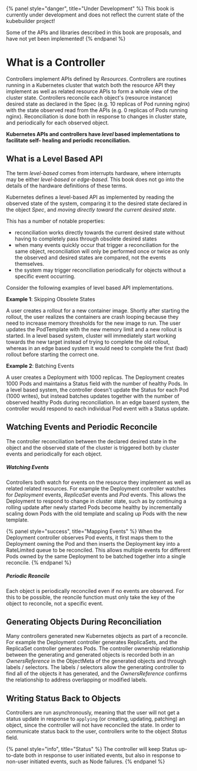 {% panel style="danger", title="Under Development" %}
This book is currently under development and does not reflect the current state of
the kubebuilder project!

Some of the APIs and libraries described in this book are proposals, and have not yet
been implemented!
{% endpanel %}

# What is a Controller

Controllers implement APIs defined by *Resources*.  Controllers are
routines running in a Kubernetes cluster that watch both the resource API they implement as well
as related resource APIs to form a whole view of the cluster state.  Controllers reconcile each object's
(resource instance) desired state as declared in the Spec (e.g. 10 replicas of Pod running nginx)
with the state observed read from the APIs (e.g. 0 replicas of Pods running nginx).  Reconciliation is
done both in response to changes in cluster state, and periodically for each observed object.

**Kubernetes APIs and controllers have *level* based implementations to facilitate self-
healing and periodic reconciliation.**

## What is a Level Based API

The term *level-based* comes from interrupts hardware, where interrupts may be either *level-based* or *edge-based*.
This book does not go into the details of the hardware definitions of these terms.

Kubernetes defines a level-based API as implemented by reading the observed state of the system,
comparing it to the desired state declared in the object *Spec*, and *moving directly toward the
current desired state*.
 
This has a number of notable properties:

- reconciliation works directly towards the current desired state without having to completely pass through
  obsolete desired states
- when many events quickly occur that trigger a reconciliation for the same object, reconciliation will only be
  performed once or twice as only the observed and desired states are compared, not the events themselves.
- the system may trigger reconciliation periodically for objects without a specific event occurring.

Consider the following examples of level based API implementations.

**Example 1**: Skipping Obsolete States

A user creates a rollout for a new container image.  Shortly after starting the rollout, the user realizes
the containers are crash looping because they need to increase memory thresholds for the new image to
run.  The user updates the PodTemplate with the new memory limit and a new rollout is started.  In a
level based system, cluster will immediately start working towards the new target instead of trying
to complete the old rollout, whereas in an edge based system it would need to complete the first
(bad) rollout before starting the correct one.

**Example 2**: Batching Events

A user creates a Deployment with 1000 replicas.  The Deployment creates 1000 Pods and maintains a
Status field with the number of healthy Pods.  In a level based system, the controller doesn't
update the Status for each Pod (1000 writes), but instead batches updates together with
the number of observed healthy Pods during reconciliation.  In an edge baserd system, the
controller would respond to each individual Pod event with a Status update.

## Watching Events and Periodic Reconcile

The controller reconciliation between the declared desired state in the object and
the observed state of the cluster is triggered both by cluster events and periodically
for each object.

##### Watching Events

Controllers both watch for events on the resource they implement as well as related related resources.
For example the Deployment controller watches for *Deployment* events, *ReplicaSet* events and *Pod*
events.  This allows the Deployment to respond to change in cluster state, such as by continuing a
rolling update after newly started Pods become healthy by incrementally scaling down Pods with the old
template and scaling up Pods with the new template.

{% panel style="success", title="Mapping Events" %}
When the Deployment controller observes Pod events, it first maps them to the Deployment owning the Pod
and then inserts the Deployment key into a RateLimited queue to be reconciled.  This allows multiple
events for different Pods owned by the same Deployment to be batched together into a single reconcile.
{% endpanel %}

##### Periodic Reoncile

Each object is periodically reconciled even if no events are observed.  For this to be possible,
the reoncile function must only take the key of the object to reconcile, not a specific event.

## Generating Objects During Reconciliation

Many controllers generated new Kubernetes objects as part of a reconcile.  For example the
Deployment controller generates ReplicaSets, and the ReplicaSet controller generates Pods.
The controller ownership relationship between the generating and generated objects is
recorded both in an *OwnersReference* in the ObjectMeta of the generated objects and through
labels / selectors.  The labels / selectors allow the generating controller to find all of the
objects it has generated, and the *OwnersReference* confirms the relationship to address overlapping
or modified labels.

## Writing Status Back to Objects

Controllers are run asynchronously, meaning that the user will not get a status update
in response to `applying` (or creating, updating, patching) an object, since the controller
will not have reconciled the state.  In order to communicate status back to the user,
controllers write to the object *Status* field.

{% panel style="info", title="Status" %}
The controller will keep Status up-to-date both in response to user initiated events, but also
in response to non-user initiated events, such as Node failures.
{% endpanel %}
